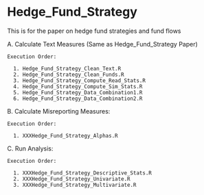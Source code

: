 Hedge_Fund_Strategy
===============================================================================

This is for the paper on hedge fund strategies and fund flows

A.  Calculate Text Measures (Same as Hedge_Fund_Strategy Paper)

    Execution Order:

      1. Hedge_Fund_Strategy_Clean_Text.R
      2. Hedge_Fund_Strategy_Clean_Funds.R
      3. Hedge_Fund_Strategy_Compute_Read_Stats.R
      4. Hedge_Fund_Strategy_Compute_Sim_Stats.R
      5. Hedge_Fund_Strategy_Data_Combination1.R
      6. Hedge_Fund_Strategy_Data_Combination2.R
      
B.  Calculate Misreporting Measures:

    Execution Order:

      1. XXXHedge_Fund_Strategy_Alphas.R

C.  Run Analysis:

    Execution Order:
    
      1. XXXHedge_Fund_Strategy_Descriptive_Stats.R
      2. XXXHedge_Fund_Strategy_Univariate.R
      3. XXXHedge_Fund_Strategy_Multivariate.R



